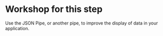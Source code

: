 # Workshop for this step

Use the JSON Pipe, or another pipe, to improve the display of data in
your application.
